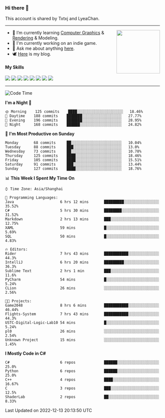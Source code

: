 ### Hi there 👋

This account is shared by Txtxj and LyeaChan.

---

<img align="right" height="141" src="https://github-readme-stats.vercel.app/api?username=txtxj&theme=tokyonight&show_icons=true&count_private=true">

- 🌱 I’m currently learning [Computer Graphics](https://github.com/txtxj/GAMES101) & [Rendering](https://github.com/txtxj/GAMES202) & 
Modeling.
- 🐶 I'm currently working on an indie game.
- 💬 Ask me about anything [here](https://github.com/txtxj/txtxj/issues).
- 🕊️ [Here](https://txtxj.top) is my blog.

#### My Skills

![](https://img.shields.io/badge/C%23-239120?logo=csharp&logoColor=fff)
![](https://img.shields.io/badge/Unity-000000?logo=unity&logoColor=fff)
![](https://img.shields.io/badge/Python-3e74a2?logo=python&logoColor=fff)
![](https://img.shields.io/badge/C++-65318e?logo=cplusplus&logoColor=fff)
![](https://img.shields.io/badge/C-5654a2?logo=c&logoColor=fff)
![](https://img.shields.io/badge/Blender-f5792a?logo=blender&logoColor=fff)
![](https://img.shields.io/badge/OpenJDK-ffffff?logo=openjdk&logoColor=000)
![](https://img.shields.io/badge/SQL-cc2927?logo=microsoftsqlserver&logoColor=fff)

---

<!--START_SECTION:waka-->
![Code Time](http://img.shields.io/badge/Code%20Time-584%20hrs%2052%20mins-blue)

**I'm a Night 🦉** 

```text
🌞 Morning    125 commits    ████░░░░░░░░░░░░░░░░░░░░░   18.46% 
🌆 Daytime    188 commits    ███████░░░░░░░░░░░░░░░░░░   27.77% 
🌃 Evening    196 commits    ███████░░░░░░░░░░░░░░░░░░   28.95% 
🌙 Night      168 commits    ██████░░░░░░░░░░░░░░░░░░░   24.82%

```
📅 **I'm Most Productive on Sunday** 

```text
Monday       68 commits     ██░░░░░░░░░░░░░░░░░░░░░░░   10.04% 
Tuesday      88 commits     ███░░░░░░░░░░░░░░░░░░░░░░   13.0% 
Wednesday    73 commits     ██░░░░░░░░░░░░░░░░░░░░░░░   10.78% 
Thursday     125 commits    ████░░░░░░░░░░░░░░░░░░░░░   18.46% 
Friday       105 commits    ████░░░░░░░░░░░░░░░░░░░░░   15.51% 
Saturday     91 commits     ███░░░░░░░░░░░░░░░░░░░░░░   13.44% 
Sunday       127 commits    ████░░░░░░░░░░░░░░░░░░░░░   18.76%

```


📊 **This Week I Spent My Time On** 

```text
⌚︎ Time Zone: Asia/Shanghai

💬 Programming Languages: 
Java                     6 hrs 12 mins       █████████░░░░░░░░░░░░░░░░   35.52% 
C#                       5 hrs 30 mins       ████████░░░░░░░░░░░░░░░░░   31.52% 
Markdown                 2 hrs 13 mins       ███░░░░░░░░░░░░░░░░░░░░░░   12.75% 
XAML                     59 mins             █░░░░░░░░░░░░░░░░░░░░░░░░   5.69% 
SQL                      50 mins             █░░░░░░░░░░░░░░░░░░░░░░░░   4.83%

🔥 Editors: 
Rider                    7 hrs 43 mins       ███████████░░░░░░░░░░░░░░   44.3% 
IntelliJ                 6 hrs 20 mins       █████████░░░░░░░░░░░░░░░░   36.3% 
Sublime Text             2 hrs 1 min         ███░░░░░░░░░░░░░░░░░░░░░░   11.6% 
PyCharm                  54 mins             █░░░░░░░░░░░░░░░░░░░░░░░░   5.24% 
CLion                    26 mins             ░░░░░░░░░░░░░░░░░░░░░░░░░   2.56%

🐱‍💻 Projects: 
Game2048                 8 hrs 6 mins        ███████████░░░░░░░░░░░░░░   46.44% 
Flights-System           7 hrs 43 mins       ███████████░░░░░░░░░░░░░░   44.3% 
USTC-Digital-Logic-Lab10 54 mins             █░░░░░░░░░░░░░░░░░░░░░░░░   5.24% 
pl0                      26 mins             ░░░░░░░░░░░░░░░░░░░░░░░░░   2.54% 
Unknown Project          15 mins             ░░░░░░░░░░░░░░░░░░░░░░░░░   1.45%

```

**I Mostly Code in C#** 

```text
C#                       6 repos             ██████░░░░░░░░░░░░░░░░░░░   25.0% 
Python                   6 repos             ██████░░░░░░░░░░░░░░░░░░░   25.0% 
C++                      4 repos             ████░░░░░░░░░░░░░░░░░░░░░   16.67% 
C                        3 repos             ███░░░░░░░░░░░░░░░░░░░░░░   12.5% 
ShaderLab                2 repos             ██░░░░░░░░░░░░░░░░░░░░░░░   8.33%

```



 Last Updated on 2022-12-13 20:13:50 UTC
<!--END_SECTION:waka-->
